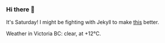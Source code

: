 ### Hi there :wave:

It's Saturday! I might be fighting with Jekyll to make [this](https://swissclubtoronto.ca) better.

Weather in Victoria BC: clear, at +12°C.
